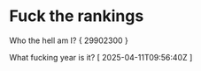 # Fuck the rankings

Who the hell am I?
{ 29902300 }

What fucking year is it?
[ 2025-04-11T09:56:40Z ]
